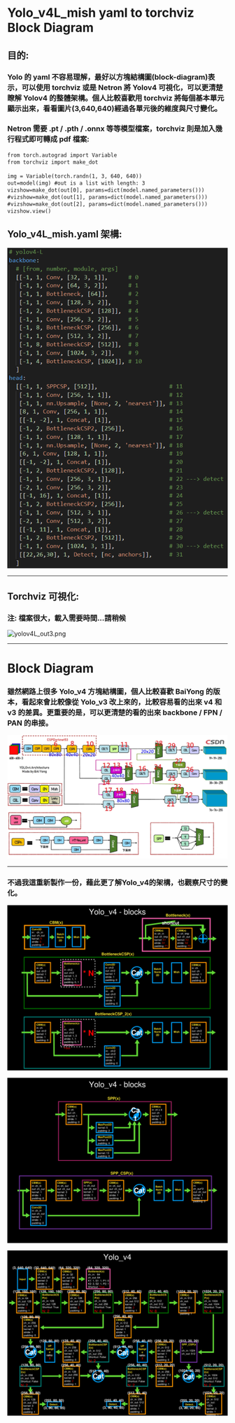 # Yolo_v4L_mish yaml to torchviz Block Diagram  
## 目的:
### Yolo 的 yaml 不容易理解，最好以方塊結構圖(block-diagram)表示，可以使用 torchviz 或是 Netron 將 Yolov4 可視化，可以更清楚瞭解 Yolov4 的整體架構。個人比較喜歡用 torchviz 將每個基本單元顯示出來，看看圖片(3,640,640)經過各單元後的維度與尺寸變化。  
### Netron 需要 .pt / .pth / .onnx 等等模型檔案，torchviz 則是加入幾行程式即可轉成 pdf 檔案:
    from torch.autograd import Variable
    from torchviz import make_dot
    
    img = Variable(torch.randn(1, 3, 640, 640))
    out=model(img) #out is a list with length: 3
    vizshow=make_dot(out[0], params=dict(model.named_parameters()))
    #vizshow=make_dot(out[1], params=dict(model.named_parameters()))
    #vizshow=make_dot(out[2], params=dict(model.named_parameters()))
    vizshow.view()
## Yolo_v4L_mish.yaml 架構:
![yolov4L_yaml.png](images/yolov4L_yaml.png)
***
## Torchviz 可視化:
### 注: 檔案很大，載入需要時間...請稍候
![yolov4L_out3.png](images/yolov4_out3.png)
***
# Block Diagram
### 雖然網路上很多 Yolo_v4 方塊結構圖，個人比較喜歡 BaiYong 的版本，看起來會比較像從 Yolo_v3 改上來的，比較容易看的出來 v4 和 v3 的差異。更重要的是，可以更清楚的看的出來 backbone / FPN / PAN 的串接。
![yolo_structure_baiyong.jpg](images/yolo_structure_baiyong.jpg)
***
### 不過我這重新製作一份，藉此更了解Yolo_v4的架構，也觀察尺寸的變化。
![yolov4_blocks1.png](images/yolov4_blocks1.png)  

![yolov4_blocks2.png](images/yolov4_blocks2.png)  

![yolov4_block_diagram.png](images/yolov4_block_diagram.png)  

